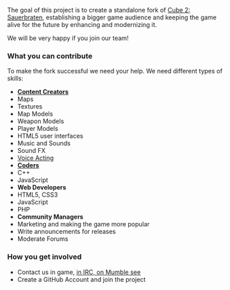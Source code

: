 The goal of this project is to create a standalone fork of [Cube 2: Sauerbraten](http://sauerbraten.org/), establishing a bigger game audience and keeping the game alive for the future by enhancing and modernizing it.

We will be very happy if you join our team!

### What you can contribute

To make the fork successful we need your help. We need different types of skills:

* **[Content Creators](https://github.com/inexor-game/code/wiki/How-to-Contribute-Content)**
 * Maps
 * Textures
 * Map Models
 * Weapon Models
 * Player Models
 * HTML5 user interfaces
 * Music and Sounds
 * Sound FX
 * [Voice Acting](https://github.com/inexor-game/code/issues/255)
* **[Coders](https://github.com/inexor-game/code/wiki/How-To-Contribute-Code)**
 * C++
 * JavaScript
* **Web Developers**
 * HTML5, CSS3
 * JavaScript
 * PHP
* **Community Managers**
 * Marketing and making the game more popular
 * Write announcements for releases
 * Moderate Forums

### How you get involved

* Contact us in game, [in IRC, on Mumble see](Contact)
* Create a GitHub Account and join the project 

